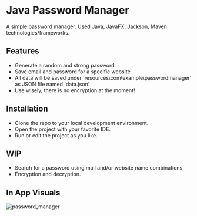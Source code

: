 # Java Password Manager
A simple password manager. Used Java, JavaFX, Jackson, Maven technologies/frameworks.

## Features
  - Generate a random and strong password.
  - Save email and password for a specific website.
  - All data will be saved under 'resources\com\example\passwordmanager' as JSON file named 'data.json'
  - Use wisely, there is no encryption at the moment!

## Installation
 - Clone the repo to your local development environment.
 - Open the project with your favorite IDE.
 - Run or edit the project as you like.

## WIP
- Search for a password using mail and/or website name combinations.
- Encryption and decryption.
 
 ## In App Visuals
 
![password_manager](https://github.com/smysamet/password-manager/assets/56392902/dd9a00a8-900f-4552-a5f3-3759b728eb0b)
